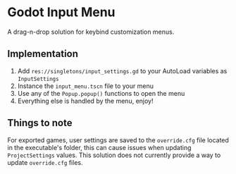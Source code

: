 # Godot Input Menu
A drag-n-drop solution for keybind customization menus.

## Implementation
1. Add `res://singletons/input_settings.gd` to your AutoLoad variables as `InputSettings`
2. Instance the `input_menu.tscn` file to your menu
3. Use any of the `Popup.popup()` functions to open the menu
4. Everything else is handled by the menu, enjoy!

## Things to note
For exported games, user settings are saved to the `override.cfg` file located in the executable's folder, this can cause issues when updating `ProjectSettings` values. This solution does not currently provide a way to update `override.cfg` files.
